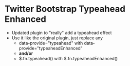 # Twitter Bootstrap Typeahead Enhanced

- Updated plugin to "really" add a typeahead effect
-  Use it like the original plugin, just replace any
	- data-provide="typeahead" with data-provide="typeaheadEnhanced"
	- **and/or**
	- $.fn.typeahead() with $.fn.typeaheadEnhanced()
